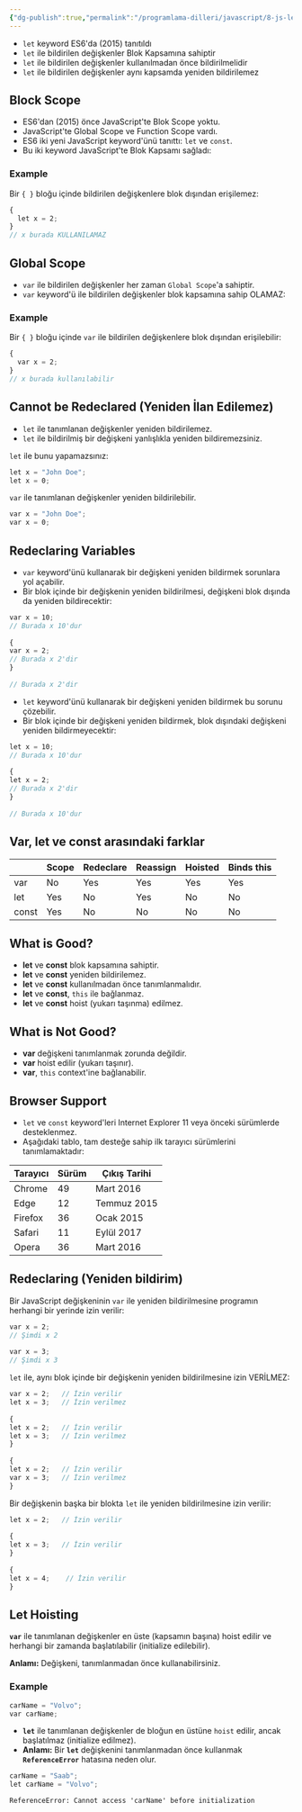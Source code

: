 ```yaml
---
{"dg-publish":true,"permalink":"/programlama-dilleri/javascript/8-js-let/","created":"2025-06-13T00:19:20.016+03:00","updated":"2025-06-13T01:13:22.731+03:00"}
---
```


* `let` keyword ES6'da (2015) tanıtıldı
* `let` ile bildirilen değişkenler Blok Kapsamına sahiptir
* `let` ile bildirilen değişkenler kullanılmadan önce bildirilmelidir
* `let` ile bildirilen değişkenler aynı kapsamda yeniden bildirilemez

## Block Scope

* ES6'dan (2015) önce JavaScript'te Blok Scope yoktu.
* JavaScript'te Global Scope ve Function Scope vardı.
* ES6 iki yeni JavaScript keyword'ünü tanıttı: `let` ve `const`.
* Bu iki keyword JavaScript'te Blok Kapsamı sağladı:

### Example

Bir `{ }` bloğu içinde bildirilen değişkenlere blok dışından erişilemez:

```js
{  
  let x = 2;  
}  
// x burada KULLANILAMAZ
```

## Global Scope

* `var` ile bildirilen değişkenler her zaman `Global Scope`'a sahiptir.
* `var` keyword'ü ile bildirilen değişkenler blok kapsamına sahip OLAMAZ:

### Example

Bir `{ }` bloğu içinde `var` ile bildirilen değişkenlere blok dışından erişilebilir:

```js
{  
  var x = 2;  
}  
// x burada kullanılabilir
```

## Cannot be Redeclared (Yeniden İlan Edilemez)

* `let` ile tanımlanan değişkenler yeniden bildirilemez.
* `let` ile bildirilmiş bir değişkeni yanlışlıkla yeniden bildiremezsiniz.

`let` ile bunu yapamazsınız:

```js
let x = "John Doe";  
let x = 0;
```

`var` ile tanımlanan değişkenler yeniden bildirilebilir.

```js
var x = "John Doe"; 
var x = 0;
```

## Redeclaring Variables

* `var` keyword'ünü kullanarak bir değişkeni yeniden bildirmek sorunlara yol açabilir.
* Bir blok içinde bir değişkenin yeniden bildirilmesi, değişkeni blok dışında da yeniden bildirecektir:

```js
var x = 10;  
// Burada x 10'dur
  
{  
var x = 2;  
// Burada x 2'dir
}  
  
// Burada x 2'dir
```

* `let` keyword'ünü kullanarak bir değişkeni yeniden bildirmek bu sorunu çözebilir.
* Bir blok içinde bir değişkeni yeniden bildirmek, blok dışındaki değişkeni yeniden bildirmeyecektir:

```js
let x = 10;  
// Burada x 10'dur
  
{  
let x = 2;  
// Burada x 2'dir
}  
  
// Burada x 10'dur
```

## Var, let ve const arasındaki farklar

|       | Scope | Redeclare | Reassign | Hoisted | Binds this |
| ----- | ----- | --------- | -------- | ------- | ---------- |
| var   | No    | Yes       | Yes      | Yes     | Yes        |
| let   | Yes   | No        | Yes      | No      | No         |
| const | Yes   | No        | No       | No      | No         |

## What is Good?

- **let** ve **const** blok kapsamına sahiptir.
- **let** ve **const** yeniden bildirilemez.
- **let** ve **const** kullanılmadan önce tanımlanmalıdır.
- **let** ve **const**, `this` ile bağlanmaz.
- **let** ve **const** hoist (yukarı taşınma) edilmez.

## What is Not Good?

- **var** değişkeni tanımlanmak zorunda değildir.
- **var** hoist edilir (yukarı taşınır).
- **var**, `this` context'ine bağlanabilir.

## Browser Support

* `let` ve `const` keyword'leri Internet Explorer 11 veya önceki sürümlerde desteklenmez.
* Aşağıdaki tablo, tam desteğe sahip ilk tarayıcı sürümlerini tanımlamaktadır:

| Tarayıcı | Sürüm | Çıkış Tarihi |
| -------- | ----- | ------------ |
| Chrome   | 49    | Mart 2016    |
| Edge     | 12    | Temmuz 2015  |
| Firefox  | 36    | Ocak 2015    |
| Safari   | 11    | Eylül 2017   |
| Opera    | 36    | Mart 2016    |

## Redeclaring (Yeniden bildirim)

Bir JavaScript değişkeninin `var` ile yeniden bildirilmesine programın herhangi bir yerinde izin verilir:

```js
var x = 2;  
// Şimdi x 2
  
var x = 3;  
// Şimdi x 3
```

`let` ile, aynı blok içinde bir değişkenin yeniden bildirilmesine izin VERİLMEZ:

```js
var x = 2;   // İzin verilir
let x = 3;   // İzin verilmez
  
{  
let x = 2;   // İzin verilir
let x = 3;   // İzin verilmez  
}  
  
{  
let x = 2;   // İzin verilir
var x = 3;   // İzin verilmez
}
```

Bir değişkenin başka bir blokta `let` ile yeniden bildirilmesine izin verilir:

```js
let x = 2;   // İzin verilir
  
{  
let x = 3;   // İzin verilir
}  
  
{  
let x = 4;    // İzin verilir
}
```


## Let Hoisting

**`var`** ile tanımlanan değişkenler en üste (kapsamın başına) hoist edilir ve herhangi bir zamanda başlatılabilir (initialize edilebilir).

**Anlamı:** Değişkeni, tanımlanmadan önce kullanabilirsiniz.

### Example

```js
carName = "Volvo";  
var carName;
```

* **`let`** ile tanımlanan değişkenler de bloğun en üstüne `hoist` edilir, ancak başlatılmaz (initialize edilmez).
* **Anlamı:** Bir **`let`** değişkenini tanımlanmadan önce kullanmak **`ReferenceError`** hatasına neden olur.

```js
carName = "Saab";  
let carName = "Volvo";
```

```Output
ReferenceError: Cannot access 'carName' before initialization
```

